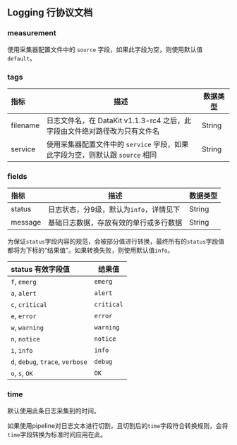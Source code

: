 ## Logging 行协议文档

### measurement

使用采集器配置文件中的 `source` 字段，如果此字段为空，则使用默认值 `default`。

### tags

| 指标     | 描述                                                                          | 数据类型 |
| :--      | ---                                                                           | ---      |
| filename | 日志文件名，在 DataKit v1.1.3-rc4 之后，此字段由文件绝对路径改为只有文件名    | String   |
| service  | 使用采集器配置文件中的 `service` 字段，如果此字段为空，则默认跟 `source` 相同 | String   |

### fields

| 指标    | 描述                                    | 数据类型 |
| :--     | ---                                     | ---      |
| status  | 日志状态，分9级，默认为`info`，详情见下 | String   |
| message | 基础日志数据，存放有效的单行或多行数据  | String   |

为保证`status`字段内容的规范，会被部分值进行转换，最终所有的`status`字段值都将为下标的“结果值”。如果转换失败，则使用默认值`info`。

| status 有效字段值                | 结果值     |
| :---                             | --         |
| `f`, `emerg`                     | `emerg`    |
| `a`, `alert`                     | `alert`    |
| `c`, `critical`                  | `critical` |
| `e`, `error`                     | `error`    |
| `w`, `warning`                   | `warning`  |
| `n`, `notice`                    | `notice`   |
| `i`, `info`                      | `info`     |
| `d`, `debug`, `trace`, `verbose` | `debug`    |
| `o`, `s`, `OK`                   | `OK`       |

### time

默认使用此条日志采集到的时间。

如果使用pipeline对日志文本进行切割，且切割后的`time`字段符合转换规则，会将`time`字段转换为标准时间应用在此。
